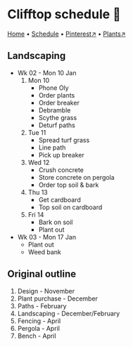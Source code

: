 # Clifftop schedule 📆

[Home](https://notes.grwd.uk/clifftop) • [Schedule](https://notes.grwd.uk/clifftop-schedule) • [Pinterest↗](https://www.pinterest.co.uk/NatureWorksGarden/clifftop/) • [Plants↗](https://bit.ly/clifftop-plants)

## Landscaping

* Wk 02 - Mon 10 Jan
    1. Mon 10
        * Phone Oly
        * Order plants
        * Order breaker
        * Debramble
        * Scythe grass
        * Deturf paths
    2. Tue 11
        * Spread turf grass
        * Line path
        * Pick up breaker
    3. Wed 12
        * Crush concrete
        * Store concrete on pergola
        * Order top soil & bark
    4. Thu 13
        * Get cardboard
        * Top soil on cardboard
    5. Fri 14
        * Bark on soil
        * Plant out
* Wk 03 - Mon 17 Jan
    * Plant out
    * Weed bank

## Original outline

1. Design - November
2. Plant purchase - December
3. Paths - February
4. Landscaping - December/February
5. Fencing - April
6. Pergola - April
7. Bench - April

